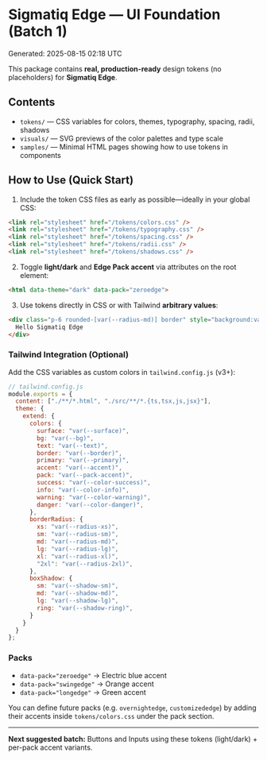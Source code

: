 
# Sigmatiq Edge — UI Foundation (Batch 1)

Generated: 2025-08-15 02:18 UTC

This package contains **real, production-ready** design tokens (no placeholders) for **Sigmatiq Edge**.

## Contents
- `tokens/` — CSS variables for colors, themes, typography, spacing, radii, shadows
- `visuals/` — SVG previews of the color palettes and type scale
- `samples/` — Minimal HTML pages showing how to use tokens in components

## How to Use (Quick Start)

1. Include the token CSS files as early as possible—ideally in your global CSS:

```html
<link rel="stylesheet" href="/tokens/colors.css" />
<link rel="stylesheet" href="/tokens/typography.css" />
<link rel="stylesheet" href="/tokens/spacing.css" />
<link rel="stylesheet" href="/tokens/radii.css" />
<link rel="stylesheet" href="/tokens/shadows.css" />
```

2. Toggle **light/dark** and **Edge Pack accent** via attributes on the root element:

```html
<html data-theme="dark" data-pack="zeroedge">
```

3. Use tokens directly in CSS or with Tailwind **arbitrary values**:

```html
<div class="p-6 rounded-[var(--radius-md)] border" style="background:var(--surface); color:var(--text); border-color:var(--border)">
  Hello Sigmatiq Edge
</div>
```

### Tailwind Integration (Optional)

Add the CSS variables as custom colors in `tailwind.config.js` (v3+):

```js
// tailwind.config.js
module.exports = {
  content: ["./**/*.html", "./src/**/*.{ts,tsx,js,jsx}"],
  theme: {
    extend: {
      colors: {
        surface: "var(--surface)",
        bg: "var(--bg)",
        text: "var(--text)",
        border: "var(--border)",
        primary: "var(--primary)",
        accent: "var(--accent)",
        pack: "var(--pack-accent)",
        success: "var(--color-success)",
        info: "var(--color-info)",
        warning: "var(--color-warning)",
        danger: "var(--color-danger)",
      },
      borderRadius: {
        xs: "var(--radius-xs)",
        sm: "var(--radius-sm)",
        md: "var(--radius-md)",
        lg: "var(--radius-lg)",
        xl: "var(--radius-xl)",
        "2xl": "var(--radius-2xl)",
      },
      boxShadow: {
        sm: "var(--shadow-sm)",
        md: "var(--shadow-md)",
        lg: "var(--shadow-lg)",
        ring: "var(--shadow-ring)",
      }
    }
  }
};
```

### Packs
- `data-pack="zeroedge"` → Electric blue accent
- `data-pack="swingedge"` → Orange accent
- `data-pack="longedge"` → Green accent

You can define future packs (e.g. `overnightedge`, `customizededge`) by adding their accents inside `tokens/colors.css` under the pack section.

---

**Next suggested batch:** Buttons and Inputs using these tokens (light/dark) + per-pack accent variants.
